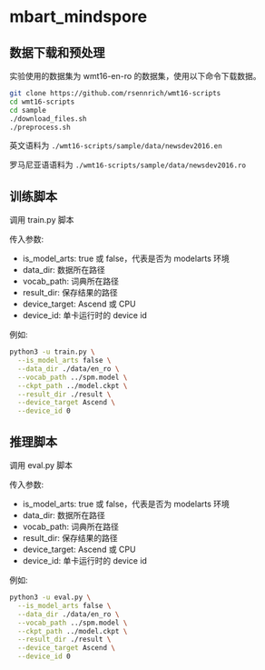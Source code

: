 # mbart_mindspore

## 数据下载和预处理

实验使用的数据集为 wmt16-en-ro 的数据集，使用以下命令下载数据。

```bash
git clone https://github.com/rsennrich/wmt16-scripts
cd wmt16-scripts
cd sample
./download_files.sh
./preprocess.sh
```

英文语料为 `./wmt16-scripts/sample/data/newsdev2016.en`

罗马尼亚语语料为 `./wmt16-scripts/sample/data/newsdev2016.ro`

## 训练脚本

调用 train.py 脚本

传入参数:
- is_model_arts: true 或 false，代表是否为 modelarts 环境
- data_dir: 数据所在路径
- vocab_path: 词典所在路径
- result_dir:  保存结果的路径
- device_target: Ascend 或 CPU
- device_id: 单卡运行时的 device id

例如:
```bash
python3 -u train.py \
  --is_model_arts false \
  --data_dir ./data/en_ro \
  --vocab_path ../spm.model \
  --ckpt_path ../model.ckpt \
  --result_dir ./result \
  --device_target Ascend \
  --device_id 0
```

## 推理脚本

调用 eval.py 脚本

传入参数:
- is_model_arts: true 或 false，代表是否为 modelarts 环境
- data_dir: 数据所在路径
- vocab_path: 词典所在路径
- result_dir:  保存结果的路径
- device_target: Ascend 或 CPU
- device_id: 单卡运行时的 device id

例如:
```bash
python3 -u eval.py \
  --is_model_arts false \
  --data_dir ./data/en_ro \
  --vocab_path ../spm.model \
  --ckpt_path ../model.ckpt \
  --result_dir ./result \
  --device_target Ascend \
  --device_id 0
```

